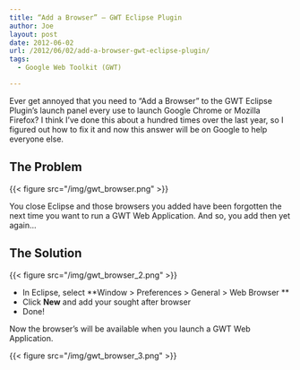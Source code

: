 ```yaml
---
title: “Add a Browser” – GWT Eclipse Plugin
author: Joe
layout: post
date: 2012-06-02
url: /2012/06/02/add-a-browser-gwt-eclipse-plugin/
tags:
  - Google Web Toolkit (GWT)

---
```

Ever get annoyed that you need to &#8220;Add a Browser&#8221; to the GWT Eclipse Plugin&#8217;s launch panel every use to launch Google Chrome or Mozilla Firefox? I think I&#8217;ve done this about a hundred times over the last year, so I figured out how to fix it and now this answer will be on Google to help everyone else.

## The Problem

{{< figure src="/img/gwt_browser.png" >}}

You close Eclipse and those browsers you added have been forgotten the next time you want to run a GWT Web Application. And so, you add then yet again&#8230;

## The Solution

{{< figure src="/img/gwt_browser_2.png" >}}

  * In Eclipse, select **Window > Preferences > General > Web Browser **
  * Click **New** and add your sought after browser
  * Done!

Now the browser&#8217;s will be available when you launch a GWT Web Application.

{{< figure src="/img/gwt_browser_3.png" >}}